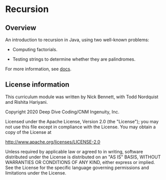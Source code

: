 # Recursion

## Overview

An introduction to recursion in Java, using two well-known problems:

* Computing factorials.

* Testing strings to determine whether they are palindromes.

For more information, see [docs](index.md).

## License information

This curriculum module was written by Nick Bennett, with Todd Nordquist and Rishita Hariyani.

Copyright 2020 Deep Dive Coding/CNM Ingenuity, Inc.

Licensed under the Apache License, Version 2.0 (the "License");
you may not use this file except in compliance with the License.
You may obtain a copy of the License at

<http://www.apache.org/licenses/LICENSE-2.0>

Unless required by applicable law or agreed to in writing, software
distributed under the License is distributed on an "AS IS" BASIS,
WITHOUT WARRANTIES OR CONDITIONS OF ANY KIND, either express or implied.
See the License for the specific language governing permissions and
limitations under the License.